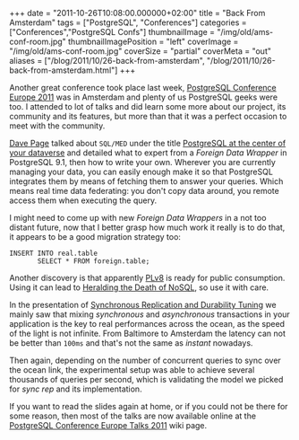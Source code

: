 +++
date = "2011-10-26T10:08:00.000000+02:00"
title = "Back From Amsterdam"
tags = ["PostgreSQL", "Conferences"]
categories = ["Conferences","PostgreSQL Confs"]
thumbnailImage = "/img/old/ams-conf-room.jpg"
thumbnailImagePosition = "left"
coverImage = "/img/old/ams-conf-room.jpg"
coverSize = "partial"
coverMeta = "out"
aliases = ["/blog/2011/10/26-back-from-amsterdam",
           "/blog/2011/10/26-back-from-amsterdam.html"]
+++

Another great conference took place last week,
[PostgreSQL Conference Europe 2011](http://2011.pgconf.eu/) was in Amsterdam and plenty of us
PostgreSQL geeks were too. I attended to lot of talks and did learn some
more about our project, its community and its features, but more than that
it was a perfect occasion to meet with the community.

[Dave Page](http://www.postgresql.eu/events/schedule/pgconfeu2011/speaker/2-dave-page/) talked about 
`SQL/MED` under the title
[PostgreSQL at the center of your dataverse](http://www.postgresql.eu/events/schedule/pgconfeu2011/session/146-postgresql-at-the-center-of-your-dataverse/) and detailed what to expert from
a 
*Foreign Data Wrapper* in PostgreSQL 9.1, then how to write your own.
Wherever you are currently managing your data, you can easily enough make it
so that PostgreSQL integrates them by means of fetching them to answer your
queries. Which means real time data federating: you don't copy data around,
you remote access them when executing the query.

I might need to come up with new 
*Foreign Data Wrappers* in a not too distant
future, now that I better grasp how much work it really is to do that, it
appears to be a good migration strategy too:

~~~
INSERT INTO real.table
       SELECT * FROM foreign.table;
~~~


Another discovery is that apparently 
[PLv8](http://code.google.com/p/plv8js/wiki/PLV8) is ready for public consumption.
Using it can lead to 
[Heralding the Death of NoSQL](http://www.postgresql.eu/events/schedule/pgconfeu2011/session/174-heralding-the-death-of-nosql/), so use it with care.

In the presentation of 
[Synchronous Replication and Durability Tuning](http://www.postgresql.eu/events/schedule/pgconfeu2011/session/156-synchronous-replication-and-durability-tuning/) we
mainly saw that mixing 
*synchronous* and 
*asynchronous* transactions in your
application is the key to real performances across the ocean, as the speed
of the light is not infinite. From Baltimore to Amsterdam the latency can
not be better than 
`100ms` and that's not the same as 
*instant* nowadays.

Then again, depending on the number of concurrent queries to sync over the
ocean link, the experimental setup was able to achieve several thousands of
queries per second, which is validating the model we picked for 
*sync rep* and
its implementation.

If you want to read the slides again at home, or if you could not be there
for some reason, then most of the talks are now available online at the
[PostgreSQL Conference Europe Talks 2011](http://wiki.postgresql.org/wiki/PostgreSQL_Conference_Europe_Talks_2011) wiki page.
